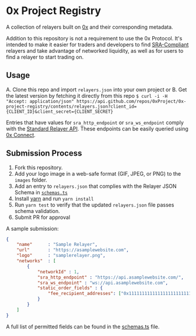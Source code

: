 # 0x Project Registry

A collection of relayers built on [0x](https://0xproject.com/) and their corresponding metadata.

Addition to this repository is not a requirement to use the 0x Protocol. It's intended to make it easier for traders and developers to find [SRA-Compliant](https://github.com/0xProject/standard-relayer-api/blob/master/README.md) relayers and take advantage of networked liquidity, as well as for users to find a relayer to start trading on.

## Usage

A. Clone this repo and import `relayers.json` into your own project or
B. Get the latest version by fetching it directly from this repo 
`$ curl -i -H "Accept: application/json" https://api.github.com/repos/0xProject/0x-project-registry/contents/relayers.json?client_id={CLIENT_ID}&client_secret={CLIENT_SECRET}`

Entries that have values for `sra_http_endpoint` or `sra_ws_endpoint` comply with the [Standard Relayer API](https://github.com/0xProject/standard-relayer-api/blob/master/README.md). These endpoints can be easily queried using [0x Connect](https://github.com/0xProject/0x-monorepo/tree/development/packages/connect).

## Submission Process

1. Fork this repository.
2. Add your logo image in a web-safe format (GIF, JPEG, or PNG) to the `images` folder.
3. Add an entry to `relayers.json` that complies with the Relayer JSON Schema in [`schemas.ts`](./schemas.ts)
4. Install [yarn](https://yarnpkg.com) and run `yarn install`
5. Run `yarn test` to verify that the updated `relayers.json` file passes schema validation.
6. Submit PR for approval

A sample submission:

```json
{
    "name"      : "Sample Relayer",
    "url"       : "https://asamplewebsite.com",
    "logo"      : "samplerelayer.png",
    "networks"  : [
        {
            "networkId" : 1,
            "sra_http_endpoint" : "https://api.asamplewebsite.com/",
            "sra_ws_endpoint" : "ws://api.asamplewebsite.com",
            "static_order_fields" : {
                "fee_recipient_addresses": ["0x1111111111111111111111111111111111111111"]
            }
        }
    ]
}
```

A full list of permitted fields can be found in the [schemas.ts](./schemas.ts) file.
